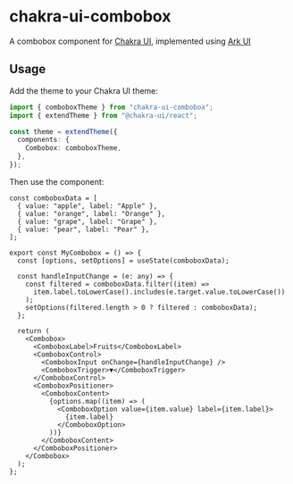 # chakra-ui-combobox

A combobox component for [Chakra UI](https://chakra-ui.com/), implemented using [Ark UI](https://ark-ui.com)

## Usage

Add the theme to your Chakra UI theme:

```ts
import { comboboxTheme } from "chakra-ui-combobox";
import { extendTheme } from "@chakra-ui/react";

const theme = extendTheme({
  components: {
    Combobox: comboboxTheme,
  },
});
```

Then use the component:

```tsx
const comboboxData = [
  { value: "apple", label: "Apple" },
  { value: "orange", label: "Orange" },
  { value: "grape", label: "Grape" },
  { value: "pear", label: "Pear" },
];

export const MyCombobox = () => {
  const [options, setOptions] = useState(comboboxData);

  const handleInputChange = (e: any) => {
    const filtered = comboboxData.filter((item) =>
      item.label.toLowerCase().includes(e.target.value.toLowerCase())
    );
    setOptions(filtered.length > 0 ? filtered : comboboxData);
  };

  return (
    <Combobox>
      <ComboboxLabel>Fruits</ComboboxLabel>
      <ComboboxControl>
        <ComboboxInput onChange={handleInputChange} />
        <ComboboxTrigger>▼</ComboboxTrigger>
      </ComboboxControl>
      <ComboboxPositioner>
        <ComboboxContent>
          {options.map((item) => (
            <ComboboxOption value={item.value} label={item.label}>
              {item.label}
            </ComboboxOption>
          ))}
        </ComboboxContent>
      </ComboboxPositioner>
    </Combobox>
  );
};
```
